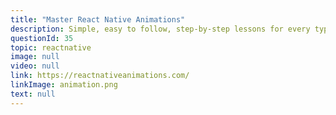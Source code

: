 ```yaml
---
title: "Master React Native Animations"
description: Simple, easy to follow, step-by-step lessons for every type of animation
questionId: 35
topic: reactnative
image: null
video: null
link: https://reactnativeanimations.com/
linkImage: animation.png
text: null
---
```

